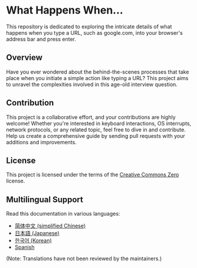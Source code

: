 # What Happens When...

This repository is dedicated to exploring the intricate details of what happens when you type a URL, such as google.com, into your browser's address bar and press enter.

## Overview

Have you ever wondered about the behind-the-scenes processes that take place when you initiate a simple action like typing a URL? This project aims to unravel the complexities involved in this age-old interview question.

## Contribution

This project is a collaborative effort, and your contributions are highly welcome! Whether you're interested in keyboard interactions, OS interrupts, network protocols, or any related topic, feel free to dive in and contribute. Help us create a comprehensive guide by sending pull requests with your additions and improvements.

## License

This project is licensed under the terms of the [Creative Commons Zero](https://creativecommons.org/publicdomain/zero/1.0/) license.

## Multilingual Support

Read this documentation in various languages:
- [简体中文 (simplified Chinese)](link-to-chinese-version)
- [日本語 (Japanese)](link-to-japanese-version)
- [한국어 (Korean)](link-to-korean-version)
- [Spanish](link-to-spanish-version)

(Note: Translations have not been reviewed by the maintainers.)
